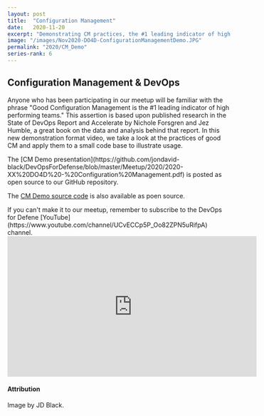```yaml
---
layout: post
title:  "Configuration Management"
date:   2020-11-20
excerpt: "Demonstrating CM practices, the #1 leading indicator of high performing teams."
image: "/images/Nov2020-DO4D-ConfigurationManagementDemo.JPG"
permalink: "2020/CM_Demo"
series-rank: 6
---
```


## Configuration Management & DevOps
Anyone who has been participating in our meetup will be familiar with the phrase "Good Configuration Management is the #1 leading indicator of high performing teams."  This assertion is based upon published research in the State of DevOps Report and Accelerate by Nichole Forsgren and Jez Humble, a great book on the data and analysis behind that report.  In this new demonstration format video, we take a look at the practices of good CM and apply them to a small code base to illustrate usage.

<div class="box" markdown="1">
The [CM Demo presentation](https://github.com/jondavid-black/DevOpsForDefense/blob/master/Meetup/2020/2020-XX%20DO4D%20-%20Configuration%20Management.pdf) is posted as open source to our GitHub repository. 

The [CM Demo source code](https://github.com/jondavid-black/cmdemo) is also available as poen source.
</div>


<div class="box" markdown="1">
If you can't make it to our meetup, remember to subscribe to the DevOps for Defene [YouTube](https://www.youtube.com/channel/UCvECCp5P_Oo82ZPN5uRifpA) channel. 

<iframe width="560" height="315" src="https://www.youtube.com/embed/WedrVkiEjb8" frameborder="0" allow="accelerometer; autoplay; clipboard-write; encrypted-media; gyroscope; picture-in-picture" allowfullscreen></iframe>

</div>


#### Attribution

Image by JD Black.
